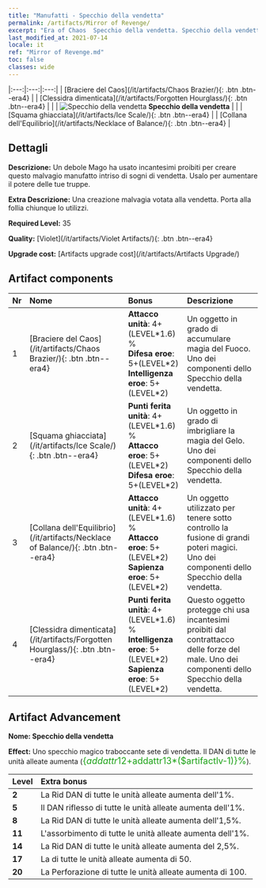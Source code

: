 ```yaml
---
title: "Manufatti - Specchio della vendetta"
permalink: /artifacts/Mirror of Revenge/
excerpt: "Era of Chaos  Specchio della vendetta. Specchio della vendetta Un debole Mago ha usato incantesimi proibiti per creare questo malvagio manufatto intriso di sogni di vendetta. Usalo per aumentare il potere delle tue truppe."
last_modified_at: 2021-07-14
locale: it
ref: "Mirror of Revenge.md"
toc: false
classes: wide
---
```


  |:---:|:---:|:---:| 
  |  [Braciere del Caos](/it/artifacts/Chaos Brazier/){: .btn .btn--era4} |   |  [Clessidra dimenticata](/it/artifacts/Forgotten Hourglass/){: .btn .btn--era4} | 
  |   | ![Specchio della vendetta](/images/t/icon_artifact_35.png) **Specchio della vendetta** |  | 
  |  [Squama ghiacciata](/it/artifacts/Ice Scale/){: .btn .btn--era4} |   |  [Collana dell'Equilibrio](/it/artifacts/Necklace of Balance/){: .btn .btn--era4} | 


## Dettagli

 **Descrizione:** Un debole Mago ha usato incantesimi proibiti per creare questo malvagio manufatto intriso di sogni di vendetta. Usalo per aumentare il potere delle tue truppe.

 **Extra Descrizione:** Una creazione malvagia votata alla vendetta. Porta alla follia chiunque lo utilizzi.

 **Required Level:** 35

 **Quality:** [Violet](/it/artifacts/Violet Artifacts/){: .btn .btn--era4}

 **Upgrade cost:** [Artifacts upgrade cost](/it/artifacts/Artifacts Upgrade/)



## Artifact components

  | Nr |    Nome    |   Bonus | Descrizione | 
  |:---|:-----------|:--------|:------------| 
  | 1 | [Braciere del Caos](/it/artifacts/Chaos Brazier/){: .btn .btn--era4} | **Attacco unità**: 4+(LEVEL\*1.6) %<br/>**Difesa eroe**: 5+(LEVEL\*2)<br/>**Intelligenza eroe**: 5+(LEVEL\*2) | Un oggetto in grado di accumulare magia del Fuoco. Uno dei componenti dello Specchio della vendetta. | 
  | 2 | [Squama ghiacciata](/it/artifacts/Ice Scale/){: .btn .btn--era4} | **Punti ferita unità**: 4+(LEVEL\*1.6) %<br/>**Attacco eroe**: 5+(LEVEL\*2)<br/>**Difesa eroe**: 5+(LEVEL\*2) | Un oggetto in grado di imbrigliare la magia del Gelo. Uno dei componenti dello Specchio della vendetta. | 
  | 3 | [Collana dell'Equilibrio](/it/artifacts/Necklace of Balance/){: .btn .btn--era4} | **Attacco unità**: 4+(LEVEL\*1.6) %<br/>**Attacco eroe**: 5+(LEVEL\*2)<br/>**Sapienza eroe**: 5+(LEVEL\*2) | Un oggetto utilizzato per tenere sotto controllo la fusione di grandi poteri magici. Uno dei componenti dello Specchio della vendetta. | 
  | 4 | [Clessidra dimenticata](/it/artifacts/Forgotten Hourglass/){: .btn .btn--era4} | **Punti ferita unità**: 4+(LEVEL\*1.6) %<br/>**Intelligenza eroe**: 5+(LEVEL\*2)<br/>**Sapienza eroe**: 5+(LEVEL\*2) | Questo oggetto protegge chi usa incantesimi proibiti dal contrattacco delle forze del male. Uno dei componenti dello Specchio della vendetta. | 


## Artifact Advancement

 **Nome: Specchio della vendetta**

 **Effect:** Uno specchio magico traboccante sete di vendetta. Il DAN di tutte le unità alleate aumenta (<span style="color: #1ca216;font-size:18px">{$addattr12+$addattr13*($artifactlv-1)}%</span>).

  |  Level  |    Extra bonus  | 
  |:--------|:----------------| 
  | **2** | La Rid DAN di tutte le unità alleate aumenta dell'1%. | 
  | **5** | Il DAN riflesso di tutte le unità alleate aumenta dell'1%. | 
  | **8** | La Rid DAN di tutte le unità alleate aumenta dell'1,5%. | 
  | **11** | L'assorbimento di tutte le unità alleate aumenta dell'1%. | 
  | **14** | La Rid DAN di tutte le unità alleate aumenta del 2,5%. | 
  | **17** | La <parata> di tutte le unità alleate aumenta di 50. | 
  | **20** | La Perforazione di tutte le unità alleate aumenta di 100. | 
